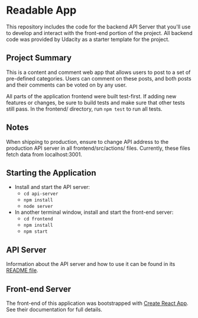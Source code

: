 # Readable App

This repository includes the code for the backend API Server that you'll use to develop and interact with the front-end portion of the project. All backend code was provided by Udacity as a starter template for the project.

## Project Summary

This is a content and comment web app that allows users to post to a set of pre-defined categories. Users can comment on these posts, and both posts and their comments can be voted on by any user.


All parts of the application frontend were built test-first. If adding new features or changes, be sure to build tests and make sure that other tests still pass. In the frontend/ directory, run `npm test` to run all tests.


## Notes

When shipping to production, ensure to change API address to the production API server in all frontend/src/actions/ files. Currently, these files fetch data from localhost:3001.

## Starting the Application

* Install and start the API server:
    - `cd api-server`
    - `npm install`
    - `node server`
* In another terminal window, install and start the front-end server:
    - `cd frontend`
    - `npm install`
    - `npm start`

## API Server

Information about the API server and how to use it can be found in its [README file](api-server/README.md).

## Front-end Server

The front-end of this application was bootstrapped with [Create React App](https://github.com/facebookincubator/create-react-app). See their documentation for full details.
